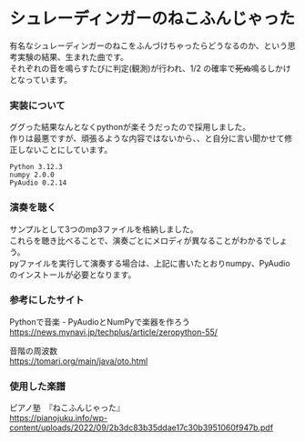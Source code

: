 # シュレーディンガーのねこふんじゃった
有名なシュレーディンガーのねこをふんづけちゃったらどうなるのか、という思考実験の結果、生まれた曲です。<br>
それぞれの音を鳴らすたびに判定(観測)が行われ、1/2 の確率で~~死ぬ~~鳴るしかけとなっています。<br>

### 実装について
ググった結果なんとなくpythonが楽そうだったので採用しました。<br>
作りは最悪ですが、頑張るような内容ではないから、、と自分に言い聞かせて修正しないことにしています。
```
Python 3.12.3
numpy 2.0.0
PyAudio 0.2.14
```

### 演奏を聴く
サンプルとして3つのmp3ファイルを格納しました。<br>
これらを聴き比べることで、演奏ごとにメロディが異なることがわかるでしょう。<br>
pyファイルを実行して演奏する場合は、上記に書いたとおりnumpy、PyAudioのインストールが必要となります。<br>

### 参考にしたサイト
Pythonで音楽 - PyAudioとNumPyで楽器を作ろう<br>
https://news.mynavi.jp/techplus/article/zeropython-55/<br>

音階の周波数<br>
https://tomari.org/main/java/oto.html<br>

### 使用した楽譜
ピアノ塾　『ねこふんじゃった』<br>
https://pianojuku.info/wp-content/uploads/2022/09/2b3dc83b35ddae17c30b3951060f947b.pdf<br>
